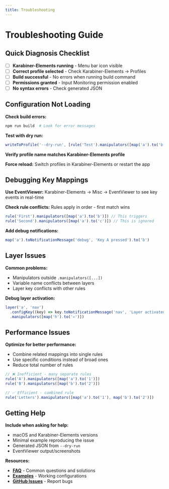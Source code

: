 ```yaml
---
title: Troubleshooting
---
```


# Troubleshooting Guide

## Quick Diagnosis Checklist

- [ ] **Karabiner-Elements running** - Menu bar icon visible
- [ ] **Correct profile selected** - Check Karabiner-Elements → Profiles
- [ ] **Build successful** - No errors when running build command
- [ ] **Permissions granted** - Input Monitoring permission enabled
- [ ] **No syntax errors** - Check generated JSON

## Configuration Not Loading

**Check build errors:**

```bash
npm run build  # Look for error messages
```

**Test with dry run:**

```typescript
writeToProfile('--dry-run', [rule('Test').manipulators([map('a').to('b')])])
```

**Verify profile name matches Karabiner-Elements profile**

**Force reload:** Switch profiles in Karabiner-Elements or restart the app

## Debugging Key Mappings

**Use EventViewer:** Karabiner-Elements → Misc → EventViewer to see key events in real-time

**Check rule conflicts:** Rules apply in order - first match wins

```typescript
rule('First').manipulators([map('a').to('b')]) // This triggers
rule('Second').manipulators([map('a').to('c')]) // This is ignored
```

**Add debug notifications:**

```typescript
map('a').toNotificationMessage('debug', 'Key A pressed').to('b')
```

## Layer Issues

**Common problems:**

- Manipulators outside `.manipulators([...])`
- Variable name conflicts between layers
- Layer key conflicts with other rules

**Debug layer activation:**

```typescript
layer('a', 'nav')
  .configKey((key) => key.toNotificationMessage('nav', 'Layer activated'))
  .manipulators([map('h').to('←')])
```

## Performance Issues

**Optimize for better performance:**

- Combine related mappings into single rules
- Use specific conditions instead of broad ones
- Reduce total number of rules

```typescript
// ❌ Inefficient - many separate rules
rule('A').manipulators([map('a').to('1')])
rule('B').manipulators([map('b').to('2')])

// ✅ Efficient - combined rule
rule('Letters').manipulators([map('a').to('1'), map('b').to('2')])
```

## Getting Help

**Include when asking for help:**

- macOS and Karabiner-Elements versions
- Minimal example reproducing the issue
- Generated JSON from `--dry-run`
- EventViewer output/screenshots

**Resources:**

- **[FAQ](/faq)** - Common questions and solutions
- **[Examples](/examples)** - Working configurations
- **[GitHub Issues](https://github.com/evan-liu/karabiner.ts/issues)** - Report bugs
